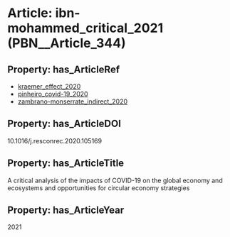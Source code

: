# Article: __ibn-mohammed_critical_2021__ (PBN__Article_344)

## Property: has_ArticleRef

* [kraemer_effect_2020](../Article/PBN__Article_248)
* [pinheiro_covid-19_2020](../Article/PBN__Article_316)
* [zambrano-monserrate_indirect_2020](../Article/PBN__Article_238)

## Property: has_ArticleDOI

10.1016/j.resconrec.2020.105169

## Property: has_ArticleTitle

A critical analysis of the impacts of COVID-19 on the global economy and ecosystems and opportunities for circular economy strategies

## Property: has_ArticleYear

2021

